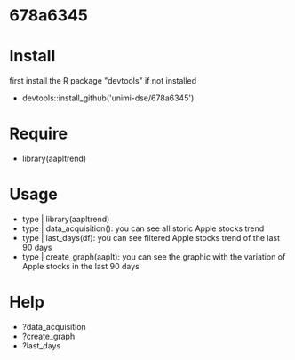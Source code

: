 # 678a6345

# Install
first install the R package "devtools" if not installed

* devtools::install_github('unimi-dse/678a6345')

# Require
* library(aapltrend)

# Usage
* type | library(aapltrend)
* type | data_acquisition(): you can see all storic Apple stocks trend
* type | last_days(df): you can see filtered Apple stocks trend of the last 90 days
* type | create_graph(aaplt): you can see the graphic with the variation of Apple stocks in the last 90 days 

# Help
* ?data_acquisition
* ?create_graph
* ?last_days

